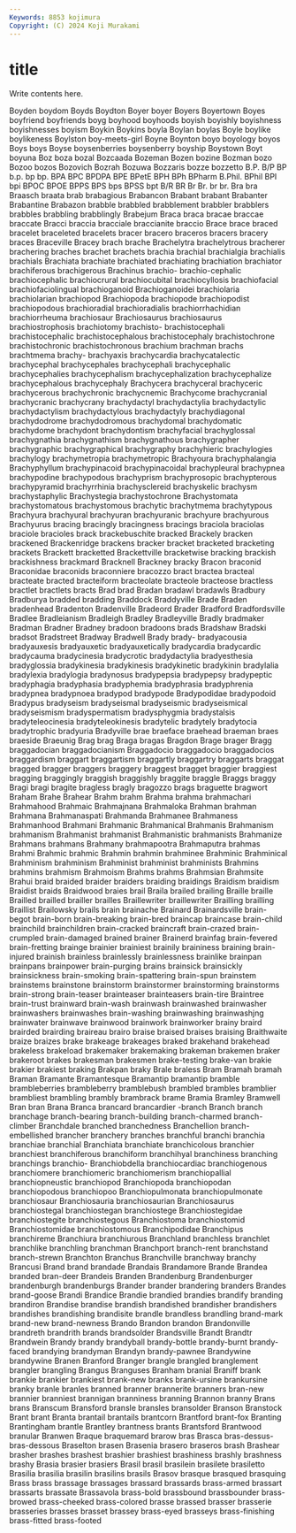 ```yaml
---
Keywords: 8853 kojimura
Copyright: (C) 2024 Koji Murakami
---
```


# title

Write contents here.



Boyden boydom Boyds
Boydton Boyer boyer Boyers Boyertown Boyes boyfriend boyfriends boyg boyhood
boyhoods boyish boyishly boyishness boyishnesses boyism Boykin Boykins boyla Boylan
boylas Boyle boylike boylikeness Boylston boy-meets-girl Boyne Boynton boyo boyology
boyos Boys boys Boyse boysenberries boysenberry boyship Boystown Boyt boyuna
Boz boza bozal Bozcaada Bozeman Bozen bozine Bozman bozo Bozoo
bozos Bozovich Bozrah Bozuwa Bozzaris bozze bozzetto B.P. B/P BP
b.p. bp bp. BPA BPC BPDPA BPE BPetE BPH BPh
BPharm B.Phil. BPhil BPI bpi BPOC BPOE BPPS BPS bps
BPSS bpt B/R BR Br Br. br br. Bra bra
Braasch braata brab brabagious Brabancon Brabant brabant Brabanter Brabantine Brabazon
brabble brabbled brabblement brabbler brabblers brabbles brabbling brabblingly Brabejum Braca
braca bracae braccae braccate Bracci braccia bracciale braccianite braccio Brace
brace braced bracelet braceleted bracelets bracer bracero braceros bracers bracery
braces Braceville Bracey brach brache Brachelytra brachelytrous bracherer brachering braches
brachet brachets brachia brachial brachialgia brachialis brachials Brachiata brachiate brachiated
brachiating brachiation brachiator brachiferous brachigerous Brachinus brachio- brachio-cephalic brachiocephalic brachiocrural
brachiocubital brachiocyllosis brachiofacial brachiofaciolingual brachioganoid Brachioganoidei brachiolaria brachiolarian brachiopod Brachiopoda
brachiopode brachiopodist brachiopodous brachioradial brachioradialis brachiorrhachidian brachiorrheuma brachiosaur Brachiosaurus brachiosaurus
brachiostrophosis brachiotomy brachisto- brachistocephali brachistocephalic brachistocephalous brachistocephaly brachistochrone brachistochronic brachistochronous
brachium brachman brachs brachtmema brachy- brachyaxis brachycardia brachycatalectic brachycephal brachycephales
brachycephali brachycephalic brachycephalies brachycephalism brachycephalization brachycephalize brachycephalous brachycephaly Brachycera brachyceral
brachyceric brachycerous brachychronic brachycnemic Brachycome brachycranial brachycranic brachycrany brachydactyl brachydactylia
brachydactylic brachydactylism brachydactylous brachydactyly brachydiagonal brachydodrome brachydodromous brachydomal brachydomatic brachydome
brachydont brachydontism brachyfacial brachyglossal brachygnathia brachygnathism brachygnathous brachygrapher brachygraphic brachygraphical
brachygraphy brachyhieric brachylogies brachylogy brachymetropia brachymetropic Brachyoura brachyphalangia Brachyphyllum brachypinacoid
brachypinacoidal brachypleural brachypnea brachypodine brachypodous brachyprism brachyprosopic brachypterous brachypyramid brachyrrhinia
brachysclereid brachyskelic brachysm brachystaphylic Brachystegia brachystochrone Brachystomata brachystomatous brachystomous brachytic
brachytmema brachytypous Brachyura brachyural brachyuran brachyuranic brachyure brachyurous Brachyurus bracing
bracingly bracingness bracings braciola braciolas braciole bracioles brack brackebuschite bracked
Brackely bracken brackened Brackenridge brackens bracker bracket bracketed bracketing brackets
Brackett bracketted Brackettville bracketwise bracking brackish brackishness brackmard Bracknell Brackney
bracky Bracon braconid Braconidae braconids braconniere bracozzo bract bractea bracteal
bracteate bracted bracteiform bracteolate bracteole bracteose bractless bractlet bractlets bracts
Brad brad Bradan bradawl bradawls Bradbury Bradburya bradded bradding Braddock
Braddyville Brade Braden bradenhead Bradenton Bradenville Bradeord Brader Bradford Bradfordsville
Bradlee Bradleianism Bradleigh Bradley Bradleyville Bradly bradmaker Bradman Bradner Bradney
bradoon bradoons brads Bradshaw Bradski bradsot Bradstreet Bradway Bradwell Brady
brady- bradyacousia bradyauxesis bradyauxetic bradyauxetically bradycardia bradycardic bradycauma bradycinesia bradycrotic
bradydactylia bradyesthesia bradyglossia bradykinesia bradykinesis bradykinetic bradykinin bradylalia bradylexia bradylogia
bradynosus bradypepsia bradypepsy bradypeptic bradyphagia bradyphasia bradyphemia bradyphrasia bradyphrenia bradypnea
bradypnoea bradypod bradypode Bradypodidae bradypodoid Bradypus bradyseism bradyseismal bradyseismic bradyseismical
bradyseismism bradyspermatism bradysphygmia bradystalsis bradyteleocinesia bradyteleokinesis bradytelic bradytely bradytocia bradytrophic
bradyuria Bradyville brae braeface braehead braeman braes braeside Braeunig Brag
brag Braga bragas Bragdon Brage brager Bragg braggadocian braggadocianism Braggadocio
braggadocio braggadocios braggardism braggart braggartism braggartly braggartry braggarts braggat bragged
bragger braggers braggery braggest bragget braggier braggiest bragging braggingly braggish
braggishly braggite braggle Braggs braggy Bragi bragi bragite bragless bragly
bragozzo brags braguette bragwort Braham Brahe Brahear Brahm brahm Brahma
brahma brahmachari Brahmahood Brahmaic Brahmajnana Brahmaloka Brahman brahman Brahmana Brahmanaspati
Brahmanda Brahmanee Brahmaness Brahmanhood Brahmani Brahmanic Brahmanical Brahmanis Brahmanism brahmanism
Brahmanist brahmanist Brahmanistic brahmanists Brahmanize Brahmans brahmans Brahmany brahmapootra Brahmaputra
brahmas Brahmi Brahmic brahmic Brahmin brahmin brahminee Brahminic Brahminical Brahminism
brahminism Brahminist brahminist brahminists Brahmins brahmins brahmism Brahmoism Brahms brahms
Brahmsian Brahmsite Brahui braid braided braider braiders braiding braidings Braidism
braidism Braidist braids Braidwood braies brail Braila brailed brailing Braille
braille Brailled brailled brailler brailles Braillewriter braillewriter Brailling brailling Braillist
Brailowsky brails brain brainache Brainard Brainardsville brain-begot brain-born brain-breaking brain-bred
braincap braincase brain-child brainchild brainchildren brain-cracked braincraft brain-crazed brain-crumpled brain-damaged
brained brainer Brainerd brainfag brain-fevered brain-fretting brainge brainier brainiest brainily
braininess braining brain-injured brainish brainless brainlessly brainlessness brainlike brainpan brainpans
brainpower brain-purging brains brainsick brainsickly brainsickness brain-smoking brain-spattering brain-spun brainstem
brainstems brainstone brainstorm brainstormer brainstorming brainstorms brain-strong brain-teaser brainteaser brainteasers
brain-tire Braintree brain-trust brainward brain-wash brainwash brainwashed brainwasher brainwashers brainwashes
brain-washing brainwashing brainwashjng brainwater brainwave brainwood brainwork brainworker brainy braird
brairded brairding braireau brairo braise braised braises braising Braithwaite braize
braizes brake brakeage brakeages braked brakehand brakehead brakeless brakeload brakemaker
brakemaking brakeman brakemen braker brakeroot brakes brakesman brakesmen brake-testing brake-van
brakie brakier brakiest braking Brakpan braky Brale braless Bram Bramah
bramah Braman Bramante Bramantesque Bramantip bramantip bramble brambleberries brambleberry bramblebush
brambled brambles bramblier brambliest brambling brambly brambrack brame Bramia Bramley
Bramwell Bran bran Brana Branca brancard brancardier -branch Branch branch
branchage branch-bearing branch-building branch-charmed branch-climber Branchdale branched branchedness Branchellion branch-embellished
brancher branchery branches branchful branchi branchia branchiae branchial Branchiata branchiate
branchicolous branchier branchiest branchiferous branchiform branchihyal branchiness branching branchings branchio-
Branchiobdella branchiocardiac branchiogenous branchiomere branchiomeric branchiomerism branchiopallial branchiopneustic branchiopod Branchiopoda
branchiopodan branchiopodous branchiopoo Branchiopulmonata branchiopulmonate branchiosaur Branchiosauria branchiosaurian Branchiosaurus branchiostegal
branchiostegan branchiostege Branchiostegidae branchiostegite branchiostegous Branchiostoma branchiostomid Branchiostomidae branchiostomous Branchipodidae
Branchipus branchireme Branchiura branchiurous Branchland branchless branchlet branchlike branchling branchman
Branchport branch-rent branchstand branch-strewn Branchton Branchus Branchville branchway branchy Brancusi
Brand brand brandade Brandais Brandamore Brande Brandea branded bran-deer Brandeis
Branden Brandenburg Brandenburger brandenburgh brandenburgs Brander brander brandering branders Brandes
brand-goose Brandi Brandice Brandie brandied brandies brandify branding brandiron Brandise
brandise brandish brandished brandisher brandishers brandishes brandishing brandisite brandle brandless
brandling brand-mark brand-new brand-newness Brando Brandon brandon Brandonville brandreth brandrith
brands brandsolder Brandsville Brandt Brandtr Brandwein Brandy brandy brandyball brandy-bottle
brandy-burnt brandy-faced brandying brandyman Brandyn brandy-pawnee Brandywine brandywine Branen Branford
Branger brangle brangled branglement brangler brangling Brangus Branguses Branham branial
Braniff brank brankie brankier brankiest brank-new branks brank-ursine brankursine branky
branle branles branned branner brannerite branners bran-new brannier branniest brannigan
branniness branning Brannon branny Brans brans Branscum Bransford bransle bransles
bransolder Branson Branstock Brant brant Branta brantail brantails brantcorn Brantford
brant-fox Branting Brantingham brantle Brantley brantness brants Brantsford Brantwood branular
Branwen Braque braquemard brarow bras Brasca bras-dessus-bras-dessous Braselton brasen Brasenia
brasero braseros brash Brashear brasher brashes brashest brashier brashiest brashiness
brashly brashness brashy Brasia brasier brasiers Brasil brasil brasilein brasilete
brasiletto Brasilia brasilia brasilin brasilins brasils Brasov brasque brasqued brasquing
Brass brass brassage brassages brassard brassards brass-armed brassart brassarts brassate
Brassavola brass-bold brassbound brassbounder brass-browed brass-cheeked brass-colored brasse brassed brasser
brasserie brasseries brasses brasset brassey brass-eyed brasseys brass-finishing brass-fitted brass-footed

